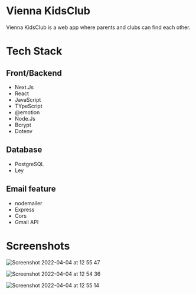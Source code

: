 

# Vienna KidsClub

Vienna KidsClub is a web app where parents and clubs can find each other.

# Tech Stack

## Front/Backend
 - Next.Js
 - React
 - JavaScript
 - TYpeScript
 - @emotion
 - Node.Js
 - Bcrypt
 - Dotenv

## Database
 - PostgreSQL
 - Ley

## Email feature
 - nodemailer
 - Express
 - Cors
 - Gmail API

# Screenshots

![Screenshot 2022-04-04 at 12 55 47](https://user-images.githubusercontent.com/95539204/161729095-676e3690-8bc3-41c0-a6b3-03eea80c59f0.png)

![Screenshot 2022-04-04 at 12 54 36](https://user-images.githubusercontent.com/95539204/161729262-2c869281-00cf-45fc-8bd7-e23d2da99a13.png)

![Screenshot 2022-04-04 at 12 55 14](https://user-images.githubusercontent.com/95539204/161729312-488e6fad-26bb-4c9c-b98b-631dce6bb6bf.png)
